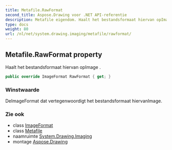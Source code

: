 ```yaml
---
title: Metafile.RawFormat
second_title: Aspose.Drawing voor .NET API-referentie
description: Metafile eigendom. Haalt het bestandsformaat hiervan opImage .
type: docs
weight: 80
url: /nl/net/system.drawing.imaging/metafile/rawformat/
---
```

## Metafile.RawFormat property

Haalt het bestandsformaat hiervan opImage .

```csharp
public override ImageFormat RawFormat { get; }
```

### Winstwaarde

DeImageFormat dat vertegenwoordigt het bestandsformaat hiervanImage.

### Zie ook

* class [ImageFormat](../../imageformat/)
* class [Metafile](../)
* naamruimte [System.Drawing.Imaging](../../metafile/)
* montage [Aspose.Drawing](../../../)


